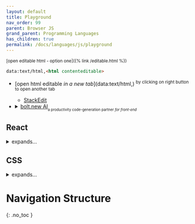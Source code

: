 ```yaml
---
layout: default
title: Playground
nav_order: 99
parent: Browser JS
grand_parent: Programming Languages
has_children: true
permalink: /docs/languages/js/playground
---
```


<sub>[open editable html - option one]({% link /editable.html %})</sub>
```html
data:text/html,<html contenteditable>
```
- [open html editable <i>in a new tab</i>](data:text/html,<html contenteditable>) <sup>by clicking on right button to open another tab</sup>
  - [StackEdit](https://stackedit.io/)
- <details markdown="block"> <summary> <a href="https://bolt.new/">bolt.new AI</a><sub><sub>a productivity code-generation partner <i>for front-end</i></sub></sub> </summary>
   
  Bolt.new is an AI model-building platform offering a no-code, drag-and-drop interface for creating customizable AI models.
   
  Use case of bolt.new AI:
  - **Example 1**: Create a modal with a close button.
  - **Example 2**: Create a website with a header, footer, side drawer, and login screen.

  <br>
  <details markdown="block"> <summary> further details about bolt.new AI... </summary>
     
    bolt.new is an AI-powered web development agent. It lets you prompt, run, edit, and deploy full-stack apps from your browser—no local setup is needed. If you want to build an AI web dev agent using the Bolt open-source code, click here to get started!
     
    **What is bolt.new AI?** bolt.new is an innovative platform, developed by StackBlitz. It combines advanced AI models with a full in-browser development environment. Launched in July 2023, it lets users create, edit, run, and deploy full-stack apps. It supports frameworks like React, Vite, and Next.js. It requires no local installations.
     
    Features of bolt.new AI:
    - **AI Code Generation**: bolt.new AI lets you input prompts to create app code from scratch.
    - **Manual code editing**: After generating the code base, you can manually edit it in Bolt’s browser-based IDE.
    - **Frameworks Support**: It supports popular frameworks and tools such as _**Astro, Vite, Next.js, Svelte, Vue, Remix, and more**_.
    - **Packages Support**: You can install NPM packages, configure backends, and integrate databases like Supabase.
    - **Deployment**: Bolt simplifies deployment with integrated support for Netlify.
    - **Error Detection**: The platform’s AI assistant monitors for errors and suggests or implements fixes.
     
    Pricing of bolt.new AI:
    - Free: Limited access, Sonnet 3.5 with 200K context.
     
    Reference:
    - [bolt.new AI: Your Productivity Partner](https://medium.com/@devnexPro/bolt-new-ai-an-honest-experience-of-todays-ai-coding-tools-879cc9b3fbd4)
     
  <!-- further details about bolt.new AI -->
  </details>
   
  <!-- bolt.new AI -->
  </details>

## React

<details markdown="block"> <summary> expands... </summary>

- Example of a simple React app in a single HTML file.
  - It show different ways to write a React component.
  - ::
    [gh](https://github.com/igorlima/unapologetic-snippets/blob/fd6a30a6d3fd414fc3975b4d51d3f62b5be7243d/docs/languages/js/playground/react/react-sample.html)
    ::
    [page]({% link /docs/languages/js/playground/react/react-sample.html %})
    ::

----------
<!-- React section -->
</details>

## CSS

<details markdown="block"> <summary> expands... </summary>

### Grid

- The power of conditional styling with `@container` **plus** CSS Grid Layout
  - <details markdown="block"> <summary> <i>intro</i> </summary>
     
    The `@container` CSS at-rule applies styles based on specific conditions.
    It allows you to define a condition group rule that filters style
    declarations and applies them to a containment context only when the
    condition is met.
    - Here's how it works:
      - Style declarations are evaluated based on a defined condition.
      - When the condition is true, the styles are applied to the container.
      - The condition is re-evaluated whenever the container's size or value changes.
     
    By using `@container`, you can create dynamic and responsive layouts that
    adapt to different conditions, making your web development process more
    efficient and effective.
      
    </details>
  - ::
    [gh](https://github.com/igorlima/unapologetic-snippets/blob/fd6a30a6d3fd414fc3975b4d51d3f62b5be7243d/docs/languages/js/playground/css/grid-sample.html)
    ::
    [page]({% link /docs/languages/js/playground/css/grid-sample.html %})
    ::

----------
<!-- CSS section -->
</details>

# Navigation Structure
{: .no_toc }

